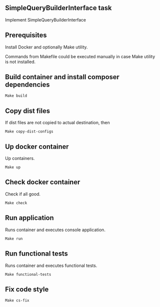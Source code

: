 ## SimpleQueryBuilderInterface task

Implement SimpleQueryBuilderInterface

## Prerequisites

Install Docker and optionally Make utility.

Commands from Makefile could be executed manually in case Make utility is not installed.

## Build container and install composer dependencies

    Make build

## Copy dist files

If dist files are not copied to actual destination, then
    
    Make copy-dist-configs
        
## Up docker container

Up containers.

    Make up   
    
## Check docker container

Check if all good.

    Make check           
        
## Run application

Runs container and executes console application.

    Make run
    

## Run functional tests

Runs container and executes functional tests.

    Make functional-tests
    
## Fix code style

    Make cs-fix